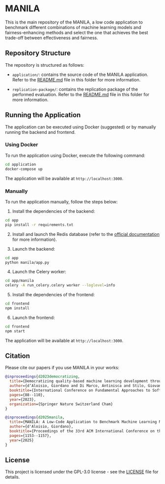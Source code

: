 # MANILA

This is the main repository of the MANILA, a low code application to benchmark different combinations of machine learning models and fairness-enhancing methods and select the one that achieves the best trade-off between effectiveness and fairness.

## Repository Structure

The repository is structured as follows:

- `application/`: contains the source code of the MANILA application. Refer to the [README.md](./application/README.md) file in this folder for more information.

- `replication-package/`: contains the replication package of the performed evaluation. Refer to the [README.md](./replication-package/README.md) file in this folder for more information.

## Running the Application

The application can be executed using Docker (suggested) or by manually running the backend and frontend.

### Using Docker

To run the application using Docker, execute the following command:

```bash
cd application
docker-compose up
```

The application will be available at `http://localhost:3000`.

### Manually

To run the application manually, follow the steps below:

1. Install the dependencies of the backend:

```bash
cd app
pip install -r requirements.txt
```

2. Install and launch the Redis database (refer to the [official documentation](https://redis.io/download) for more information).

3. Launch the backend:

```bash
cd app
python manila/app.py
```

4. Launch the Celery worker:

```bash
cd app/manila
celery -A run_celery.celery worker --loglevel=info
```

5. Install the dependencies of the frontend:

```bash
cd frontend
npm install
```

6. Launch the frontend:

```bash
cd frontend
npm start
```

The application will be available at `http://localhost:3000`.

## Citation

Please cite our papers if you use MANILA in your works:

```bibtex
@inproceedings{d2023democratizing,
  title={Democratizing quality-based machine learning development through extended feature models},
  author={d’Aloisio, Giordano and Di Marco, Antinisca and Stilo, Giovanni},
  booktitle={International Conference on Fundamental Approaches to Software Engineering},
  pages={88--110},
  year={2023},
  organization={Springer Nature Switzerland Cham}
}

@inproceedings{d2025manila,
  title={MANILA: A Low-Code Application to Benchmark Machine Learning Models and Fairness-Enhancing Methods},
  author={d'Aloisio, Giordano},
  booktitle={Proceedings of the 33rd ACM International Conference on the Foundations of Software Engineering},
  pages={1153--1157},
  year={2025}
}
```

## License

This project is licensed under the GPL-3.0 license - see the [LICENSE](LICENSE) file for details.

